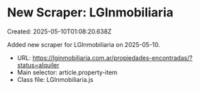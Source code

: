 # New Scraper: LGInmobiliaria

Created: 2025-05-10T01:08:20.638Z

Added new scraper for LGInmobiliaria on 2025-05-10.

- URL: https://lginmobiliaria.com.ar/propiedades-encontradas/?status=alquiler
- Main selector: article.property-item
- Class file: LGInmobiliaria.js